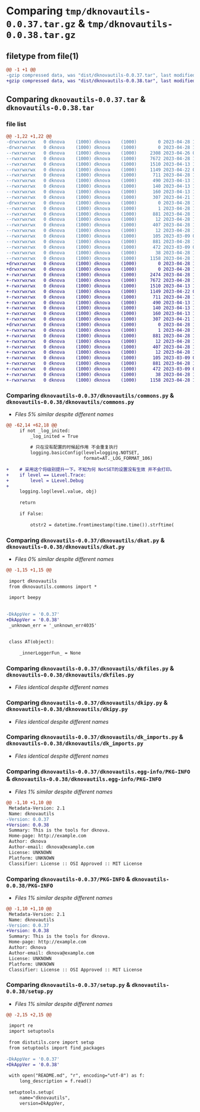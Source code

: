 # Comparing `tmp/dknovautils-0.0.37.tar.gz` & `tmp/dknovautils-0.0.38.tar.gz`

## filetype from file(1)

```diff
@@ -1 +1 @@
-gzip compressed data, was "dist/dknovautils-0.0.37.tar", last modified: Fri Apr 28 12:38:05 2023, max compression
+gzip compressed data, was "dist/dknovautils-0.0.38.tar", last modified: Fri Apr 28 15:26:29 2023, max compression
```

## Comparing `dknovautils-0.0.37.tar` & `dknovautils-0.0.38.tar`

### file list

```diff
@@ -1,22 +1,22 @@
-drwxrwxrwx   0 dknova    (1000) dknova    (1000)        0 2023-04-28 12:38:05.000000 dknovautils-0.0.37/
-drwxrwxrwx   0 dknova    (1000) dknova    (1000)        0 2023-04-28 12:38:05.000000 dknovautils-0.0.37/dknovautils/
--rwxrwxrwx   0 dknova    (1000) dknova    (1000)     2308 2023-04-26 05:25:48.000000 dknovautils-0.0.37/dknovautils/commons.py
--rwxrwxrwx   0 dknova    (1000) dknova    (1000)     7672 2023-04-28 12:38:04.000000 dknovautils-0.0.37/dknovautils/dkat.py
--rwxrwxrwx   0 dknova    (1000) dknova    (1000)     1510 2023-04-13 12:40:40.000000 dknovautils-0.0.37/dknovautils/dkfiles.py
--rwxrwxrwx   0 dknova    (1000) dknova    (1000)     1149 2023-04-22 02:58:52.000000 dknovautils-0.0.37/dknovautils/dkipy.py
--rwxrwxrwx   0 dknova    (1000) dknova    (1000)      711 2023-04-28 12:38:04.000000 dknovautils-0.0.37/dknovautils/dk_imports.py
--rwxrwxrwx   0 dknova    (1000) dknova    (1000)      490 2023-04-13 12:40:48.000000 dknovautils-0.0.37/dknovautils/example.py
--rwxrwxrwx   0 dknova    (1000) dknova    (1000)      140 2023-04-13 15:12:06.000000 dknovautils-0.0.37/dknovautils/myadd.py
--rwxrwxrwx   0 dknova    (1000) dknova    (1000)      160 2023-04-13 15:11:54.000000 dknovautils-0.0.37/dknovautils/mysubtract.py
--rwxrwxrwx   0 dknova    (1000) dknova    (1000)      307 2023-04-21 15:52:41.000000 dknovautils-0.0.37/dknovautils/__init__.py
-drwxrwxrwx   0 dknova    (1000) dknova    (1000)        0 2023-04-28 12:38:05.000000 dknovautils-0.0.37/dknovautils.egg-info/
--rwxrwxrwx   0 dknova    (1000) dknova    (1000)        1 2023-04-28 12:38:04.000000 dknovautils-0.0.37/dknovautils.egg-info/dependency_links.txt
--rwxrwxrwx   0 dknova    (1000) dknova    (1000)      881 2023-04-28 12:38:04.000000 dknovautils-0.0.37/dknovautils.egg-info/PKG-INFO
--rwxrwxrwx   0 dknova    (1000) dknova    (1000)       12 2023-04-28 12:38:04.000000 dknovautils-0.0.37/dknovautils.egg-info/requires.txt
--rwxrwxrwx   0 dknova    (1000) dknova    (1000)      407 2023-04-28 12:38:04.000000 dknovautils-0.0.37/dknovautils.egg-info/SOURCES.txt
--rwxrwxrwx   0 dknova    (1000) dknova    (1000)       12 2023-04-28 12:38:04.000000 dknovautils-0.0.37/dknovautils.egg-info/top_level.txt
--rwxrwxrwx   0 dknova    (1000) dknova    (1000)      105 2023-03-09 04:32:08.000000 dknovautils-0.0.37/LICENSE
--rwxrwxrwx   0 dknova    (1000) dknova    (1000)      881 2023-04-28 12:38:05.000000 dknovautils-0.0.37/PKG-INFO
--rwxrwxrwx   0 dknova    (1000) dknova    (1000)      472 2023-03-09 06:46:27.000000 dknovautils-0.0.37/README.md
--rwxrwxrwx   0 dknova    (1000) dknova    (1000)       38 2023-04-28 12:38:05.000000 dknovautils-0.0.37/setup.cfg
--rwxrwxrwx   0 dknova    (1000) dknova    (1000)     1158 2023-04-28 12:38:04.000000 dknovautils-0.0.37/setup.py
+drwxrwxrwx   0 dknova    (1000) dknova    (1000)        0 2023-04-28 15:26:29.000000 dknovautils-0.0.38/
+drwxrwxrwx   0 dknova    (1000) dknova    (1000)        0 2023-04-28 15:26:29.000000 dknovautils-0.0.38/dknovautils/
+-rwxrwxrwx   0 dknova    (1000) dknova    (1000)     2474 2023-04-28 15:25:46.000000 dknovautils-0.0.38/dknovautils/commons.py
+-rwxrwxrwx   0 dknova    (1000) dknova    (1000)     7672 2023-04-28 15:26:28.000000 dknovautils-0.0.38/dknovautils/dkat.py
+-rwxrwxrwx   0 dknova    (1000) dknova    (1000)     1510 2023-04-13 12:40:40.000000 dknovautils-0.0.38/dknovautils/dkfiles.py
+-rwxrwxrwx   0 dknova    (1000) dknova    (1000)     1149 2023-04-22 02:58:52.000000 dknovautils-0.0.38/dknovautils/dkipy.py
+-rwxrwxrwx   0 dknova    (1000) dknova    (1000)      711 2023-04-28 15:26:28.000000 dknovautils-0.0.38/dknovautils/dk_imports.py
+-rwxrwxrwx   0 dknova    (1000) dknova    (1000)      490 2023-04-13 12:40:48.000000 dknovautils-0.0.38/dknovautils/example.py
+-rwxrwxrwx   0 dknova    (1000) dknova    (1000)      140 2023-04-13 15:12:06.000000 dknovautils-0.0.38/dknovautils/myadd.py
+-rwxrwxrwx   0 dknova    (1000) dknova    (1000)      160 2023-04-13 15:11:54.000000 dknovautils-0.0.38/dknovautils/mysubtract.py
+-rwxrwxrwx   0 dknova    (1000) dknova    (1000)      307 2023-04-21 15:52:41.000000 dknovautils-0.0.38/dknovautils/__init__.py
+drwxrwxrwx   0 dknova    (1000) dknova    (1000)        0 2023-04-28 15:26:29.000000 dknovautils-0.0.38/dknovautils.egg-info/
+-rwxrwxrwx   0 dknova    (1000) dknova    (1000)        1 2023-04-28 15:26:28.000000 dknovautils-0.0.38/dknovautils.egg-info/dependency_links.txt
+-rwxrwxrwx   0 dknova    (1000) dknova    (1000)      881 2023-04-28 15:26:28.000000 dknovautils-0.0.38/dknovautils.egg-info/PKG-INFO
+-rwxrwxrwx   0 dknova    (1000) dknova    (1000)       12 2023-04-28 15:26:28.000000 dknovautils-0.0.38/dknovautils.egg-info/requires.txt
+-rwxrwxrwx   0 dknova    (1000) dknova    (1000)      407 2023-04-28 15:26:28.000000 dknovautils-0.0.38/dknovautils.egg-info/SOURCES.txt
+-rwxrwxrwx   0 dknova    (1000) dknova    (1000)       12 2023-04-28 15:26:28.000000 dknovautils-0.0.38/dknovautils.egg-info/top_level.txt
+-rwxrwxrwx   0 dknova    (1000) dknova    (1000)      105 2023-03-09 04:32:08.000000 dknovautils-0.0.38/LICENSE
+-rwxrwxrwx   0 dknova    (1000) dknova    (1000)      881 2023-04-28 15:26:29.000000 dknovautils-0.0.38/PKG-INFO
+-rwxrwxrwx   0 dknova    (1000) dknova    (1000)      472 2023-03-09 06:46:27.000000 dknovautils-0.0.38/README.md
+-rwxrwxrwx   0 dknova    (1000) dknova    (1000)       38 2023-04-28 15:26:29.000000 dknovautils-0.0.38/setup.cfg
+-rwxrwxrwx   0 dknova    (1000) dknova    (1000)     1158 2023-04-28 15:26:28.000000 dknovautils-0.0.38/setup.py
```

### Comparing `dknovautils-0.0.37/dknovautils/commons.py` & `dknovautils-0.0.38/dknovautils/commons.py`

 * *Files 5% similar despite different names*

```diff
@@ -62,14 +62,18 @@
     if not _log_inited:
         _log_inited = True
 
         # 只在没有配置的时候起作用 不会重复执行
         logging.basicConfig(level=logging.NOTSET,
                             format=AT._LOG_FORMAT_106)
 
+    # 采用这个将级别提升一下。不知为何 NotSET的设置没有生效 并不会打印。
+    if level == LLevel.Trace:
+        level = LLevel.Debug
+
     logging.log(level.value, obj)
 
     return
 
     if False:
 
         otstr2 = datetime.fromtimestamp(time.time()).strftime(
```

### Comparing `dknovautils-0.0.37/dknovautils/dkat.py` & `dknovautils-0.0.38/dknovautils/dkat.py`

 * *Files 0% similar despite different names*

```diff
@@ -1,15 +1,15 @@
 
 import dknovautils
 from dknovautils.commons import *
 
 import beepy
 
 
-DkAppVer = '0.0.37'
+DkAppVer = '0.0.38'
 _unknown_err = '_unknown_err4035'
 
 
 class AT(object):
 
     _innerLoggerFun_ = None
```

### Comparing `dknovautils-0.0.37/dknovautils/dkfiles.py` & `dknovautils-0.0.38/dknovautils/dkfiles.py`

 * *Files identical despite different names*

### Comparing `dknovautils-0.0.37/dknovautils/dkipy.py` & `dknovautils-0.0.38/dknovautils/dkipy.py`

 * *Files identical despite different names*

### Comparing `dknovautils-0.0.37/dknovautils/dk_imports.py` & `dknovautils-0.0.38/dknovautils/dk_imports.py`

 * *Files identical despite different names*

### Comparing `dknovautils-0.0.37/dknovautils.egg-info/PKG-INFO` & `dknovautils-0.0.38/dknovautils.egg-info/PKG-INFO`

 * *Files 1% similar despite different names*

```diff
@@ -1,10 +1,10 @@
 Metadata-Version: 2.1
 Name: dknovautils
-Version: 0.0.37
+Version: 0.0.38
 Summary: This is the tools for dknova.
 Home-page: http://example.com
 Author: dknova
 Author-email: dknova@example.com
 License: UNKNOWN
 Platform: UNKNOWN
 Classifier: License :: OSI Approved :: MIT License
```

### Comparing `dknovautils-0.0.37/PKG-INFO` & `dknovautils-0.0.38/PKG-INFO`

 * *Files 1% similar despite different names*

```diff
@@ -1,10 +1,10 @@
 Metadata-Version: 2.1
 Name: dknovautils
-Version: 0.0.37
+Version: 0.0.38
 Summary: This is the tools for dknova.
 Home-page: http://example.com
 Author: dknova
 Author-email: dknova@example.com
 License: UNKNOWN
 Platform: UNKNOWN
 Classifier: License :: OSI Approved :: MIT License
```

### Comparing `dknovautils-0.0.37/setup.py` & `dknovautils-0.0.38/setup.py`

 * *Files 1% similar despite different names*

```diff
@@ -2,15 +2,15 @@
 
 import re
 import setuptools
 
 from distutils.core import setup
 from setuptools import find_packages
 
-DkAppVer = '0.0.37'
+DkAppVer = '0.0.38'
 
 with open("README.md", "r", encoding="utf-8") as f:
     long_description = f.read()
 
 setuptools.setup(
     name="dknovautils",
     version=DkAppVer,
```

